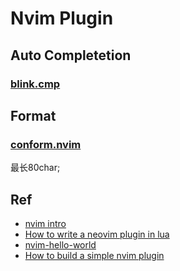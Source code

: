 # Nvim Plugin

## Auto Completetion

### [blink.cmp](https://github.com/Saghen/blink.cmp)
##  Format 
### [conform.nvim](https://github.com/stevearc/conform.nvim)
最长80char;
## Ref 
- [nvim intro](https://github.com/ikeepo/to-be-a-programmer/blob/master/topics/nvim.md)
- [How to write a neovim plugin in lua](https://miguelcrespo.co/posts/how-to-write-a-neovim-plugin-in-lua)
- [nvim-hello-world](https://github.com/jw3126/nvim-hello-world)
- [How to build a simple nvim plugin](https://adam-drake-frontend-developer.medium.com/how-to-build-a-simple-neovim-plugin-0763e7593b07)
